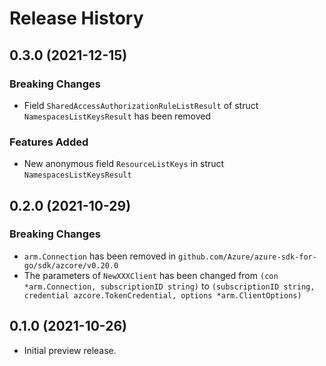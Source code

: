 # Release History

## 0.3.0 (2021-12-15)
### Breaking Changes

- Field `SharedAccessAuthorizationRuleListResult` of struct `NamespacesListKeysResult` has been removed

### Features Added

- New anonymous field `ResourceListKeys` in struct `NamespacesListKeysResult`


## 0.2.0 (2021-10-29)

### Breaking Changes

- `arm.Connection` has been removed in `github.com/Azure/azure-sdk-for-go/sdk/azcore/v0.20.0`
- The parameters of `NewXXXClient` has been changed from `(con *arm.Connection, subscriptionID string)` to `(subscriptionID string, credential azcore.TokenCredential, options *arm.ClientOptions)`

## 0.1.0 (2021-10-26)

- Initial preview release.
